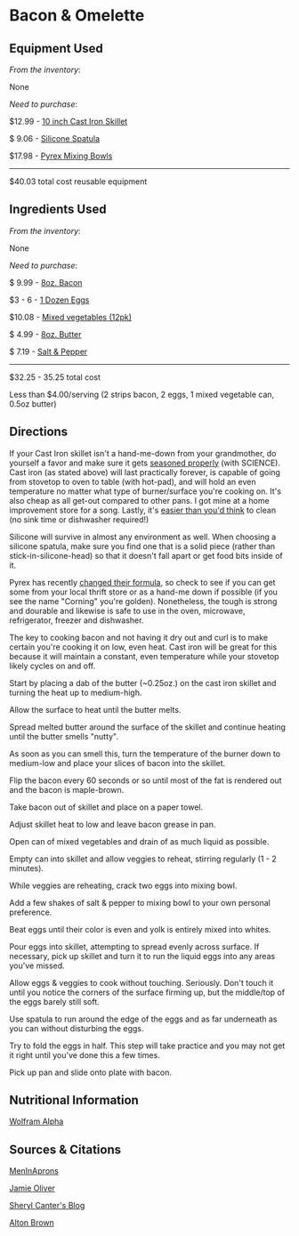 Bacon & Omelette
=====================

Equipment Used
--------------
*From the inventory*: 

None

*Need to purchase*: 

$12.99 - [10 inch Cast Iron Skillet](http://www.amazon.com/gp/product/B00008GKDG/ref=as_li_ss_tl?ie=UTF8&tag=froblathevenc-20&linkCode=as2&camp=1789&creative=390957&creativeASIN=B00008GKDG)

$ 9.06 - [Silicone Spatula](http://www.amazon.com/gp/product/B000S0YO9A/ref=as_li_ss_tl?ie=UTF8&tag=froblathevenc-20&linkCode=as2&camp=1789&creative=390957&creativeASIN=B000S0YO9A)

$17.98 - [Pyrex Mixing Bowls](http://www.amazon.com/gp/product/B00004SZ7H/ref=as_li_ss_tl?ie=UTF8&tag=froblathevenc-20&linkCode=as2&camp=1789&creative=390957&creativeASIN=B00004SZ7H)

------------------------------------
$40.03 total cost reusable equipment


Ingredients Used
----------------
*From the inventory*: 

None

*Need to purchase*:

$ 9.99 - [8oz. Bacon](http://www.amazon.com/gp/product/B006662LIQ/ref=as_li_ss_tl?ie=UTF8&tag=froblathevenc-20&linkCode=as2&camp=1789&creative=390957&creativeASIN=B006662LIQ)

$3 - 6 - [1 Dozen Eggs](http://shop.safeway.com/superstore/shelf.asp?shelfId=11_3_1&DeptName=Dairy%2C%20Eggs%20%26%20Cheese&AisleName=Eggs&ShelfName=Eggs)

$10.08 - [Mixed vegetables (12pk)](http://www.amazon.com/gp/product/B0040Q0SRA/ref=as_li_ss_tl?ie=UTF8&tag=froblathevenc-20&linkCode=as2&camp=1789&creative=390957&creativeASIN=B0040Q0SRA)

$ 4.99 - [8oz. Butter](http://www.amazon.com/gp/product/B005GYRQQG/ref=as_li_ss_tl?ie=UTF8&tag=froblathevenc-20&linkCode=as2&camp=1789&creative=390957&creativeASIN=B005GYRQQG)

$ 7.19 - [Salt & Pepper](http://www.amazon.com/gp/product/B0005YMEFK/ref=as_li_ss_tl?ie=UTF8&tag=froblathevenc-20&linkCode=as2&camp=1789&creative=390957&creativeASIN=B0005YMEFK)

------------------------------------
$32.25 - 35.25 total cost

Less than $4.00/serving (2 strips bacon, 2 eggs, 1 mixed vegetable can, 0.5oz butter)


Directions
----------
If your Cast Iron skillet isn't a hand-me-down from your grandmother, do yourself a favor and make sure it gets [seasoned properly](http://sherylcanter.com/wordpress/2010/01/a-science-based-technique-for-seasoning-cast-iron/) (with SCIENCE). Cast iron (as stated above) will last practically forever, is capable of going from stovetop to oven to table (with hot-pad), and will hold an even temperature no matter what type of burner/surface you're cooking on. It's also cheap as all get-out compared to other pans. I got mine at a home improvement store for a song. Lastly, it's [easier than you'd think](http://www.youtube.com/watch?feature=player_detailpage&v=PiQ0VOJmCbg#t=540s) to clean (no sink time or dishwasher required!)

Silicone will survive in almost any environment as well. When choosing a silicone spatula, make sure you find one that is a solid piece (rather than stick-in-silicone-head) so that it doesn't fall apart or get food bits inside of it.

Pyrex has recently [changed their formula](http://www.popsci.com/science/article/2011-03/gray-matter-cant-take-heat), so check to see if you can get some from your local thrift store or as a hand-me down if possible (if you see the name "Corning" you're golden). Nonetheless, the tough is strong and dourable and likewise is safe to use in the oven, microwave, refrigerator, freezer and dishwasher.


The key to cooking bacon and not having it dry out and curl is to make certain you're cooking it on low, even heat. Cast iron will be great for this because it will maintain a constant, even temperature while your stovetop likely cycles on and off.

Start by placing a dab of the butter (~0.25oz.) on the cast iron skillet and turning the heat up to medium-high.

Allow the surface to heat until the butter melts.

Spread melted butter around the surface of the skillet and continue heating until the butter smells "nutty".

As soon as you can smell this, turn the temperature of the burner down to medium-low and place your slices of bacon into the skillet.

Flip the bacon every 60 seconds or so until most of the fat is rendered out and the bacon is maple-brown.

Take bacon out of skillet and place on a paper towel.

Adjust skillet heat to low and leave bacon grease in pan.

Open can of mixed vegetables and drain of as much liquid as possible.

Empty can into skillet and allow veggies to reheat, stirring regularly (1 - 2 minutes).

While veggies are reheating, crack two eggs into mixing bowl.

Add a few shakes of salt & pepper to mixing bowl to your own personal preference.

Beat eggs until their color is even and yolk is entirely mixed into whites.

Pour eggs into skillet, attempting to spread evenly across surface. If necessary, pick up skillet and turn it to run the liquid eggs into any areas you've missed.

Allow eggs & veggies to cook without touching. Seriously. Don't touch it until you notice the corners of the surface firming up, but the middle/top of the eggs barely still soft.

Use spatula to run around the edge of the eggs and as far underneath as you can without disturbing the eggs.

Try to fold the eggs in half. This step will take practice and you may not get it right until you've done this a few times.

Pick up pan and slide onto plate with bacon.


Nutritional Information
-----------------------
[Wolfram Alpha](http://www.wolframalpha.com/input/?i=2oz+bacon+pan-fried%2C+2+eggs+scrambled%2C+15oz+mixed+vegetables+drained%2C+0.5oz+butter)


Sources & Citations
-------------------
[MenInAprons](http://www.meninaprons.net/archives/2007/01/how_to_cook_bacon.html)

[Jamie Oliver](http://www.jamieoliver.com/recipes/egg-recipes/omelettes)

[Sheryl Canter's Blog](http://sherylcanter.com/wordpress/2010/01/a-science-based-technique-for-seasoning-cast-iron)

[Alton Brown](http://www.altonbrown.com)